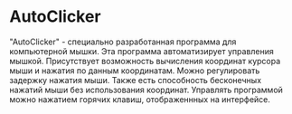 # AutoClicker
"AutoClicker" - специально разработанная программа для компьютерной мышки.
Эта программа автоматизирует управления мышкой.
Присутствует возможность вычисления координат курсора мыши и нажатия по данным координатам.
Можно регулировать задержку нажатия мыши.
Также есть способность бесконечных нажатий мыши без использования координат.
Управлять программой можно нажатием горячих клавиш, отображеннных на интерфейсе.
